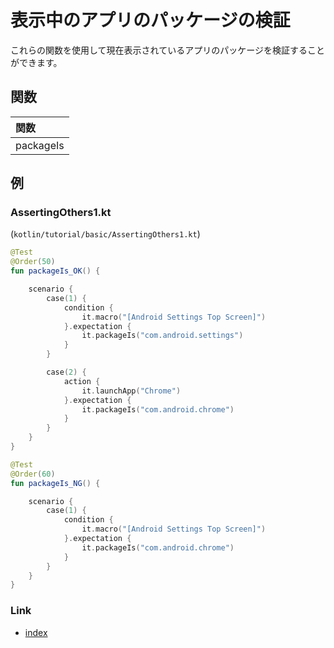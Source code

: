 # 表示中のアプリのパッケージの検証

これらの関数を使用して現在表示されているアプリのパッケージを検証することができます。

## 関数

| 関数        |
|:----------|
| packageIs |

## 例

### AssertingOthers1.kt

(`kotlin/tutorial/basic/AssertingOthers1.kt`)

```kotlin
@Test
@Order(50)
fun packageIs_OK() {

    scenario {
        case(1) {
            condition {
                it.macro("[Android Settings Top Screen]")
            }.expectation {
                it.packageIs("com.android.settings")
            }
        }

        case(2) {
            action {
                it.launchApp("Chrome")
            }.expectation {
                it.packageIs("com.android.chrome")
            }
        }
    }
}

@Test
@Order(60)
fun packageIs_NG() {

    scenario {
        case(1) {
            condition {
                it.macro("[Android Settings Top Screen]")
            }.expectation {
                it.packageIs("com.android.chrome")
            }
        }
    }
}
```

### Link

- [index](../../../index_ja.md)
